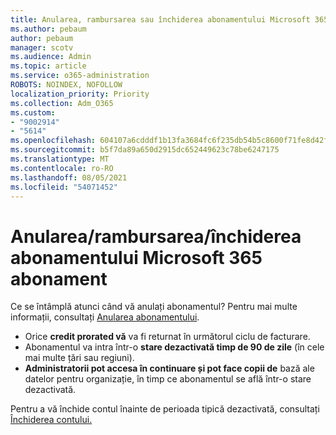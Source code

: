 ```yaml
---
title: Anularea, rambursarea sau închiderea abonamentului Microsoft 365 abonament
ms.author: pebaum
author: pebaum
manager: scotv
ms.audience: Admin
ms.topic: article
ms.service: o365-administration
ROBOTS: NOINDEX, NOFOLLOW
localization_priority: Priority
ms.collection: Adm_O365
ms.custom:
- "9002914"
- "5614"
ms.openlocfilehash: 604107a6cdddf1b13fa3684fc6f235db54b5c8600f71fe8d42f26ee179abfe6e
ms.sourcegitcommit: b5f7da89a650d2915dc652449623c78be6247175
ms.translationtype: MT
ms.contentlocale: ro-RO
ms.lasthandoff: 08/05/2021
ms.locfileid: "54071452"
---
```

# <a name="cancelrefundclose-your-microsoft-365-subscription"></a>Anularea/rambursarea/închiderea abonamentului Microsoft 365 abonament

Ce se întâmplă atunci când vă anulați abonamentul? Pentru mai multe informații, consultați [Anularea abonamentului](https://docs.microsoft.com/microsoft-365/commerce/subscriptions/cancel-your-subscription?view=o365-worldwide).

- Orice **credit prorated vă** va fi returnat în următorul ciclu de facturare.
- Abonamentul va intra într-o **stare dezactivată timp de 90 de zile** (în cele mai multe țări sau regiuni).
- **Administratorii pot accesa în continuare și pot face copii de** bază ale datelor pentru organizație, în timp ce abonamentul se află într-o stare dezactivată.

Pentru a vă închide contul înainte de perioada tipică dezactivată, consultați [Închiderea contului.](https://docs.microsoft.com/microsoft-365/commerce/close-your-account?view=o365-worldwide)

